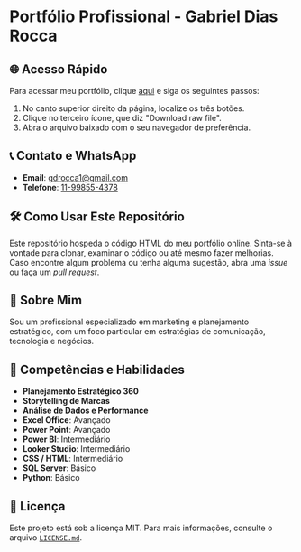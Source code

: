 # Portfólio Profissional - Gabriel Dias Rocca

## 🌐 Acesso Rápido
Para acessar meu portfólio, clique [aqui](https://github.com/gabrielrocca369/portfolio/blob/main/Portfolio_Gabriel%20Dias%20Rocca.html) e siga os seguintes passos:
1. No canto superior direito da página, localize os três botões.
2. Clique no terceiro ícone, que diz "Download raw file".
3. Abra o arquivo baixado com o seu navegador de preferência.

## 📞 Contato e WhatsApp
- **Email**: [gdrocca1@gmail.com](mailto:gdrocca1@gmail.com)
- **Telefone**: [11-99855-4378](tel:5511998554378)

## 🛠 Como Usar Este Repositório
Este repositório hospeda o código HTML do meu portfólio online. Sinta-se à vontade para clonar, examinar o código ou até mesmo fazer melhorias. Caso encontre algum problema ou tenha alguma sugestão, abra uma _issue_ ou faça um _pull request_.

## 👤 Sobre Mim
Sou um profissional especializado em marketing e planejamento estratégico, com um foco particular em estratégias de comunicação, tecnologia e negócios.

## 🌟 Competências e Habilidades
- **Planejamento Estratégico 360**
- **Storytelling de Marcas**
- **Análise de Dados e Performance**
- **Excel Office**: Avançado
- **Power Point**: Avançado
- **Power BI**: Intermediário
- **Looker Studio**: Intermediário
- **CSS / HTML**: Intermediário
- **SQL Server**: Básico
- **Python**: Básico

## 📜 Licença
Este projeto está sob a licença MIT. Para mais informações, consulte o arquivo [`LICENSE.md`](https://github.com/gabrielrocca369/portfolio/blob/main/LICENSE.md).
